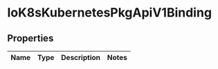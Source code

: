 
# IoK8sKubernetesPkgApiV1Binding

## Properties
Name | Type | Description | Notes
------------ | ------------- | ------------- | -------------



